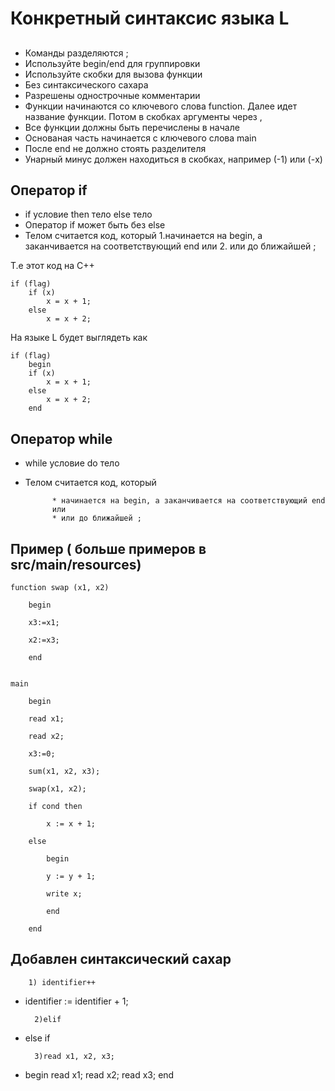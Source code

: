 # Конкретный синтаксис языка L

## 

* Команды разделяются ;
* Используйте begin/end для группировки
* Используйте скобки для вызова функции
* Без синтаксического сахара
* Разрешены однострочные комментарии
* Функции начинаются со ключевого слова function. Далее идет название функции. Потом в скобках аргументы через ,
* Все функции должны быть перечислены в начале
* Основаная часть начинается с ключевого слова main
* После end не должно стоять разделителя
* Унарный минус должен находиться в скобках, например (-1) или (-x)

## Оператор if

* if условие then тело else тело
* Оператор if может быть без else
* Телом считается код, который 
			1.начинается на begin, а заканчивается на соответствующий end
			или
			2. или до ближайшей ;

Т.е  этот код на С++    

	if (flag)
		if (x) 
			x = x + 1;
		else
			x = x + 2;

На языке L будет выглядеть как

	if (flag) 
		begin
		if (x)
			x = x + 1;
		else
			x = x + 2;
		end

## Оператор while

* while условие do тело 
* Телом считается код, который 

			* начинается на begin, а заканчивается на соответствующий end			
			или
			* или до ближайшей ;

## Пример ( больше примеров в src/main/resources)


	function swap (x1, x2)

		begin

		x3:=x1;

		x2:=x3;

		end


	main

		begin

		read x1;
		
		read x2;
		
		x3:=0;
		
		sum(x1, x2, x3);
		
		swap(x1, x2);
		
		if cond then
		
			x := x + 1;
		
		else
		
			begin
		
			y := y + 1;
		
			write x;
		
			end
		
		end




## Добавлен синтаксический сахар

		1) identifier++ 
* identifier := identifier + 1;

		2)elif
* else if
		
		
		3)read x1, x2, x3;
* begin read x1; read x2; read x3; end
